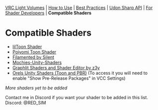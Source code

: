 [VRC Light Volumes](/README.md) | [How to Use](/Documentation/HowToUse.md) | [Best Practices](/Documentation/BestPractices.md) | [Udon Sharp API](/Documentation/UdonSharpAPI.md) | [For Shader Developers](/Documentation/ForShaderDevelopers.md) | **Compatible Shaders**
# Compatible Shaders
- [lilToon Shader](https://github.com/lilxyzw/lilToon)
- [Poiyomi Toon Shader](https://github.com/poiyomi/PoiyomiToonShader)
- [Filamented by Silent](https://gitlab.com/s-ilent/filamented)
- [Mochies-Unity-Shaders](https://github.com/MochiesCode/Mochies-Unity-Shaders)
- [Graphlit Shaders and Shader Editor by z3y](https://github.com/z3y/Graphlit)
- [Orels Unity Shaders (Toon and PBR)](https://github.com/orels1/orels-Unity-Shaders) (To access it you will need to enable "Show Pre-Release Packages" in VCC Settings)

*More shaders yet to be added*

Contact me in Discord if you want your shader to be added in this list.
Discord: @RED_SIM
